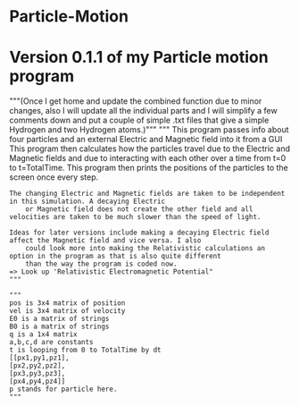 # Particle-Motion
# Version 0.1.1 of my Particle motion program 

"""(Once I get home and update the combined function due to minor changes, also I will update all the individual parts and I will simplify a few comments down and put a couple of simple .txt files that give a simple Hydrogen and two Hydrogen atoms.)"""
    """
    This program passes info about four particles and an external Electric and Magnetic field into it from a GUI
    This program then calculates how the particles travel due to the Electric and Magnetic fields and due to interacting
        with each other over a time from t=0 to t=TotalTime.
    This program then prints the positions of the particles to the screen once every step.
    
    The changing Electric and Magnetic fields are taken to be independent in this simulation. A decaying Electric
        or Magnetic field does not create the other field and all velocities are taken to be much slower than the speed of light.
    
    Ideas for later versions include making a decaying Electric field affect the Magnetic field and vice versa. I also
        could look more into making the Relativistic calculations an option in the program as that is also quite different
        than the way the program is coded now.
    => Look up 'Relativistic Electromagnetic Potential"
    """
    
    """
    pos is 3x4 matrix of position
    vel is 3x4 matrix of velocity
    E0 is a matrix of strings
    B0 is a matrix of strings
    q is a 1x4 matrix
    a,b,c,d are constants
    t is looping from 0 to TotalTime by dt
    [[px1,py1,pz1],
    [px2,py2,pz2],
    [px3,py3,pz3],
    [px4,py4,pz4]]
    p stands for particle here.
    """
